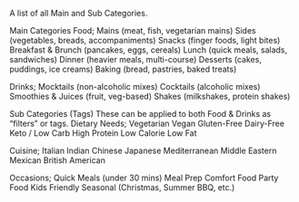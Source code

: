 A list of all Main and Sub Categories.

Main Categories
Food;
Mains (meat, fish, vegetarian mains)
Sides (vegetables, breads, accompaniments)
Snacks (finger foods, light bites)
Breakfast & Brunch (pancakes, eggs, cereals)
Lunch (quick meals, salads, sandwiches)
Dinner (heavier meals, multi-course)
Desserts (cakes, puddings, ice creams)
Baking (bread, pastries, baked treats)

Drinks;
Mocktails (non-alcoholic mixes)
Cocktails (alcoholic mixes)
Smoothies & Juices (fruit, veg-based)
Shakes (milkshakes, protein shakes)

Sub Categories (Tags)
These can be applied to both Food & Drinks as “filters” or tags.
Dietary Needs;
Vegetarian
Vegan
Gluten-Free
Dairy-Free
Keto / Low Carb
High Protein
Low Calorie
Low Fat

Cuisine;
Italian
Indian
Chinese
Japanese
Mediterranean
Middle Eastern
Mexican
British
American

Occasions;
Quick Meals (under 30 mins)
Meal Prep
Comfort Food
Party Food
Kids Friendly
Seasonal (Christmas, Summer BBQ, etc.)
